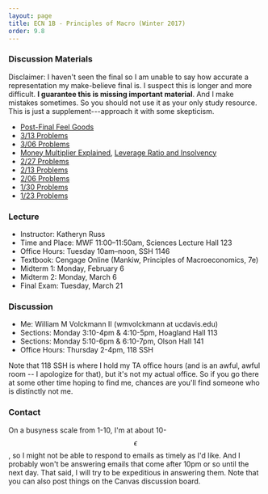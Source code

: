 ```yaml
---
layout: page
title: ECN 1B - Principles of Macro (Winter 2017)
order: 9.8
---
```


### Discussion Materials
Disclaimer: I haven't seen the final so I am unable to say how accurate a
representation my make-believe final is. I suspect this is longer and more
difficult. **I guarantee this is missing important material**. And I make mistakes
sometimes. So you should not use it as your only study resource.  This is just a
supplement---approach it with some skepticism.

* [Post-Final Feel Goods](https://www.youtube.com/watch?v=y6GaPkkGZGw)
* [3/13 Problems](discussion-3-13.pdf)
* [3/06 Problems](discussion-3-06.pdf)
* [Money Multiplier Explained](moneymultiplier.pdf), [Leverage Ratio and Insolvency](leverageratio.pdf)
* [2/27 Problems](discussion-2-27.pdf)
* [2/13 Problems](discussion-2-13.pdf)
* [2/06 Problems](discussion-2-06.pdf)
* [1/30 Problems](discussion-1-30.pdf)
* [1/23 Problems](discussion-1-23.pdf)


### Lecture
* Instructor: Katheryn Russ
* Time and Place: MWF 11:00–11:50am, Sciences Lecture Hall 123
* Office Hours: Tuesday 10am–noon, SSH 1146
* Textbook: Cengage Online (Mankiw, Principles of Macroeconomics, 7e)
* Midterm 1: Monday, February 6
* Midterm 2: Monday, March 6
* Final Exam: Tuesday, March 21


### Discussion
* Me: William M Volckmann II (wmvolckmann at ucdavis.edu)
* Sections: Monday 3:10-4pm & 4:10-5pm, Hoagland Hall 113
* Sections: Monday 5:10-6pm & 6:10-7pm, Olson Hall 141
* Office Hours: Thursday 2-4pm, 118 SSH

Note that 118 SSH is where I hold my TA office hours (and is an awful, awful
  room -- I apologize for that), but it's not my actual office. So if you go there at
  some other time hoping to find me, chances are
  you'll find someone who is distinctly not me.


### Contact

On a busyness scale from 1-10, I'm at about 10-$$\epsilon$$, so I might not be
 able to respond to emails as timely as I'd like. And I probably won't be
 answering emails that come after 10pm or so until the next day. That said, I
 will try to be expeditious in answering them. Note that you can also post
 things on the Canvas discussion board.
